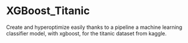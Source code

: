 # XGBoost_Titanic
Create and hyperoptimize easily thanks to a pipeline a machine learning classifier model, with xgboost, for the titanic dataset from kaggle.
